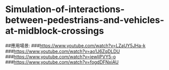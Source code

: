 # Simulation-of-interactions-between-pedestrians-and-vehicles-at-midblock-crossings

##應用場景:
###https://www.youtube.com/watch?v=LZaUY5JHa-k
###https://www.youtube.com/watch?v=ao1J6ZqDLDU
###https://www.youtube.com/watch?v=iewIjPVY5-o
###https://www.youtube.com/watch?v=fogdDFNxiAU
